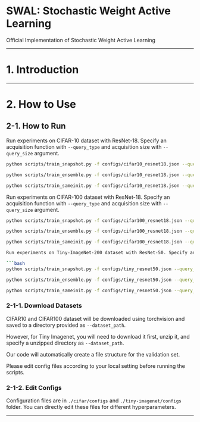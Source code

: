 # SWAL: Stochastic Weight Active Learning

Official Implementation of Stochastic Weight Active Learning

---

# 1. Introduction

---

# 2. How to Use

## 2-1. How to Run

Run experiments on CIFAR-10 dataset with ResNet-18. Specify an acquisition function with `--query_type` and acquisition size with `--query_size` argument.

```bash
python scripts/train_snapshot.py -f configs/cifar10_resnet18.json --query_type vr

python scripts/train_ensemble.py -f configs/cifar10_resnet18.json --query_type vr

python scripts/train_sameinit.py -f configs/cifar10_resnet18.json --query_type vr
```

Run experiments on CIFAR-100 dataset with ResNet-18. Specify an acquisition function with `--query_type` and acquisition size with `--query_size` argument.

```bash
python scripts/train_snapshot.py -f configs/cifar100_resnet18.json --query_type vr

python scripts/train_ensemble.py -f configs/cifar100_resnet18.json --query_type vr

python scripts/train_sameinit.py -f configs/cifar100_resnet18.json --query_type vr

Run experiments on Tiny-ImageNet-200 dataset with ResNet-50. Specify an acquisition function with `--query_type` and acquisition size with `--query_size` argument.

```bash
python scripts/train_snapshot.py -f configs/tiny_resnet50.json --query_type vr

python scripts/train_ensemble.py -f configs/tiny_resnet50.json --query_type vr

python scripts/train_sameinit.py -f configs/tiny_resnet50.json --query_type vr
```

### 2-1-1. Download Datasets

CIFAR10 and CIFAR100 dataset will be downloaded using torchvision and saved to a directory provided as `--dataset_path`.

However, for Tiny Imagenet, you will need to download it first, unzip it, and specify a unzipped directory as `--dataset_path`. 

Our code will automatically create a file structure for the validation set.

Please edit config files according to your local setting before running the scripts. 

### 2-1-2. Edit Configs

Configuration files are in `./cifar/configs` and `./tiny-imagenet/configs` folder. You can directly edit these files for different hyperparameters. 


---
